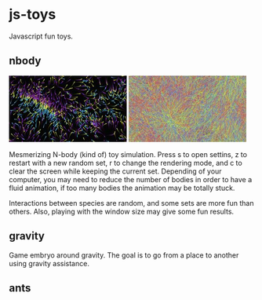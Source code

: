 # js-toys

Javascript fun toys.

## nbody

![](screenshots/n-body_1.jpg) ![](screenshots/n-body_2.jpg)

Mesmerizing N-body (kind of) toy simulation. Press s to open settins, z to restart with a new random set, r to change the rendering mode, and c to clear the screen while keeping the current set. Depending of your computer, you may need to reduce the number of bodies in order to have a fluid animation, if too many bodies the animation may be totally stuck.

Interactions between species are random, and some sets are more fun than others. Also, playing with the window size may give some fun results.

## gravity

Game embryo around gravity. The goal is to go from a place to another using gravity assistance.

## ants
